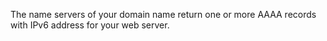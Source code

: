 The name servers of your domain name return one or more AAAA records with IPv6 address for your web server.
